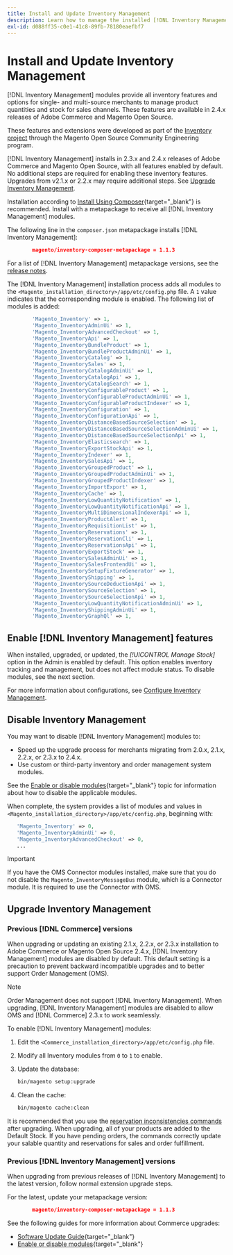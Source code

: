 ```yaml
---
title: Install and Update Inventory Management
description: Learn how to manage the installed [!DNL Inventory Management] metapackage.
exl-id: d088ff35-c0e1-41c8-89fb-78180eaefbf7
---
```

# Install and Update Inventory Management

[!DNL Inventory Management] modules provide all inventory features and options for single- and multi-source merchants to manage product quantities and stock for sales channels. These features are available in 2.4.x releases of Adobe Commerce and Magento Open Source.

These features and extensions were developed as part of the [Inventory project](https://github.com/magento/inventory) through the Magento Open Source Community Engineering program.

[!DNL Inventory Management] installs in 2.3.x and 2.4.x releases of Adobe Commerce and Magento Open Source, with all features enabled by default. No additional steps are required for enabling these inventory features. Upgrades from v2.1.x or 2.2.x may require additional steps. See [Upgrade Inventory Management](#upgrade-inventory-management).

Installation according to [Install Using Composer](https://devdocs.magento.com/guides/v2.4/install-gde/composer.html){target="_blank"} is recommended. Install with a metapackage to receive all [!DNL Inventory Management] modules.

The following line in the `composer.json` metapackage installs [!DNL Inventory Management]:

```json
        magento/inventory-composer-metapackage = 1.1.3
```

For a list of [!DNL Inventory Management] metapackage versions, see the [release notes](release-notes.md).

The [!DNL Inventory Management] installation process adds all modules to the `<Magento_installation_directory>/app/etc/config.php` file. A `1` value indicates that the corresponding module is enabled. The following list of modules is added:

```php
        'Magento_Inventory' => 1,
        'Magento_InventoryAdminUi' => 1,
        'Magento_InventoryAdvancedCheckout' => 1,
        'Magento_InventoryApi' => 1,
        'Magento_InventoryBundleProduct' => 1,
        'Magento_InventoryBundleProductAdminUi' => 1,
        'Magento_InventoryCatalog' => 1,
        'Magento_InventorySales' => 1,
        'Magento_InventoryCatalogAdminUi' => 1,
        'Magento_InventoryCatalogApi' => 1,
        'Magento_InventoryCatalogSearch' => 1,
        'Magento_InventoryConfigurableProduct' => 1,
        'Magento_InventoryConfigurableProductAdminUi' => 1,
        'Magento_InventoryConfigurableProductIndexer' => 1,
        'Magento_InventoryConfiguration' => 1,
        'Magento_InventoryConfigurationApi' => 1,
        'Magento_InventoryDistanceBasedSourceSelection' => 1,
        'Magento_InventoryDistanceBasedSourceSelectionAdminUi' => 1,
        'Magento_InventoryDistanceBasedSourceSelectionApi' => 1,
        'Magento_InventoryElasticsearch' => 1,
        'Magento_InventoryExportStockApi' => 1,
        'Magento_InventoryIndexer' => 1,
        'Magento_InventorySalesApi' => 1,
        'Magento_InventoryGroupedProduct' => 1,
        'Magento_InventoryGroupedProductAdminUi' => 1,
        'Magento_InventoryGroupedProductIndexer' => 1,
        'Magento_InventoryImportExport' => 1,
        'Magento_InventoryCache' => 1,
        'Magento_InventoryLowQuantityNotification' => 1,
        'Magento_InventoryLowQuantityNotificationApi' => 1,
        'Magento_InventoryMultiDimensionalIndexerApi' => 1,
        'Magento_InventoryProductAlert' => 1,
        'Magento_InventoryRequisitionList' => 1,
        'Magento_InventoryReservations' => 1,
        'Magento_InventoryReservationCli' => 1,
        'Magento_InventoryReservationsApi' => 1,
        'Magento_InventoryExportStock' => 1,
        'Magento_InventorySalesAdminUi' => 1,
        'Magento_InventorySalesFrontendUi' => 1,
        'Magento_InventorySetupFixtureGenerator' => 1,
        'Magento_InventoryShipping' => 1,
        'Magento_InventorySourceDeductionApi' => 1,
        'Magento_InventorySourceSelection' => 1,
        'Magento_InventorySourceSelectionApi' => 1,
        'Magento_InventoryLowQuantityNotificationAdminUi' => 1,
        'Magento_InventoryShippingAdminUi' => 1,
        'Magento_InventoryGraphQl' => 1,
```

## Enable [!DNL Inventory Management] features

When installed, upgraded, or updated, the _[!UICONTROL Manage Stock]_ option in the Admin is enabled by default. This option enables inventory tracking and management, but does not affect module status. To disable modules, see the next section.

For more information about configurations, see [Configure Inventory Management](configuration.md).

## Disable Inventory Management

You may want to disable [!DNL Inventory Management] modules to:

*  Speed up the upgrade process for merchants migrating from 2.0.x, 2.1.x, 2.2.x, or 2.3.x to 2.4.x.
*  Use custom or third-party inventory and order management system modules.

See the [Enable or disable modules](https://devdocs.magento.com/guides/v2.4/install-gde/install/cli/install-cli-subcommands-enable.html){target="_blank"} topic for information about how to disable the applicable modules.

When complete, the system provides a list of modules and values in `<Magento_installation_directory>/app/etc/config.php`, beginning with:

```php
   'Magento_Inventory' => 0,
   'Magento_InventoryAdminUi' => 0,
   'Magento_InventoryAdvancedCheckout' => 0,
   ...
```

>[!IMPORTANT]
>
>If you have the OMS Connector modules installed, make sure that you do not disable the `Magento_InventoryMessageBus` module, which is a Connector module. It is required to use the Connector with OMS.

## Upgrade Inventory Management

### Previous [!DNL Commerce] versions

When upgrading or updating an existing 2.1.x, 2.2.x, or 2.3.x installation to Adobe Commerce or Magento Open Source 2.4.x, [!DNL Inventory Management] modules are disabled by default. This default setting is a precaution to prevent backward incompatible upgrades and to better support Order Management (OMS).

>[!NOTE]
>
>Order Management does not support [!DNL Inventory Management]. When upgrading, [!DNL Inventory Management] modules are disabled to allow OMS and [!DNL Commerce] 2.3.x to work seamlessly.


To enable [!DNL Inventory Management] modules:

1. Edit the `<Commerce_installation_directory>/app/etc/config.php` file.
1. Modify all Inventory modules from `0` to `1` to enable.
1. Update the database:

   ```bash
   bin/magento setup:upgrade
   ```

1. Clean the cache:

   ```bash
   bin/magento cache:clean
   ```

It is recommended that you use the [reservation inconsistencies commands](cli.md) after upgrading. When upgrading, all of your products are added to the Default Stock. If you have pending orders, the commands correctly update your salable quantity and reservations for sales and order fulfillment.

### Previous [!DNL Inventory Management] versions

When upgrading from previous releases of [!DNL Inventory Management] to the latest version, follow normal extension upgrade steps.

For the latest, update your metapackage version:

```json
        magento/inventory-composer-metapackage = 1.1.3
```

See the following guides for more information about Commerce upgrades:

*  [Software Update Guide](https://experienceleague.adobe.com/docs/commerce-operations/upgrade-guide/overview.html){target="_blank"}
*  [Enable or disable modules](https://devdocs.magento.com/guides/v2.4/install-gde/install/cli/install-cli-subcommands-enable.html){target="_blank"}

